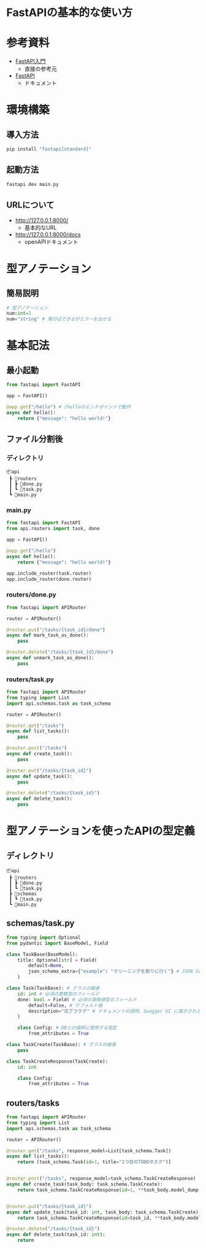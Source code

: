 # FastAPIの基本的な使い方

# 参考資料

- [FastAPI入門](https://zenn.dev/sh0nk/books/537bb028709ab9)
  - 直接の参考元
- [FastAPI](https://fastapi.tiangolo.com)
  - ドキュメント

# 環境構築

## 導入方法

```powershell
pip install "fastapi[standard]"
```

## 起動方法

```powershell
fastapi dev main.py
```

## URLについて

- http://127.0.0.1:8000/
  - 基本的なURL
- http://127.0.0.1:8000/docs
  - openAPIドキュメント

# 型アノテーション

## 簡易説明

```python
# 型アノテーション
num:int=1
num="string" # 実行はできるがエラーを出せる
```

# 基本記法

## 最小起動

```python
from fastapi import FastAPI

app = FastAPI()

@app.get("/hello") # /helloのエンドポイントで動作
async def hello():
    return {"message": "hello world!"}
```

## ファイル分割後

### ディレクトリ

```
📦api
 ┣ 📂routers
 ┃ ┣ 📜done.py
 ┃ ┗ 📜task.py
 ┗ 📜main.py
```

### main.py

```python
from fastapi import FastAPI
from api.routers import task, done

app = FastAPI()

@app.get("/hello")
async def hello():
    return {"message": "hello world!"}

app.include_router(task.router)
app.include_router(done.router)
```

### routers/done.py

```python
from fastapi import APIRouter

router = APIRouter()

@router.put("/tasks/{task_id}/done")
async def mark_task_as_done():
    pass

@router.delete("/tasks/{task_id}/done")
async def unmark_task_as_done():
    pass
```

### routers/task.py

```python
from fastapi import APIRouter
from typing import List
import api.schemas.task as task_schema

router = APIRouter()

@router.get("/tasks")
async def list_tasks():
    pass

@router.post("/tasks")
async def create_task():
    pass

@router.put("/tasks/{task_id}")
async def update_task():
    pass

@router.delete("/tasks/{task_id}")
async def delete_task():
    pass

```

# 型アノテーションを使ったAPIの型定義

## ディレクトリ

```
📦api
 ┣ 📂routers
 ┃ ┣ 📜done.py
 ┃ ┗ 📜task.py
 ┣ 📂schemas
 ┃ ┗ 📜task.py
 ┗ 📜main.py
```

## schemas/task.py

```python
from typing import Optional
from pydantic import BaseModel, Field

class TaskBase(BaseModel):
    title: Optional[str] = Field(
        default=None,
        json_schema_extra={"example": "クリーニングを取りに行く"} # JSON Schema の拡張情報。Swagger UI に表示される
    )

class Task(TaskBase): # クラスの継承
    id: int # 必須の整数型のフィールド
    done: bool = Field( # 必須の真偽値型のフィールド
        default=False, # デフォルト値
        description="完了フラグ" # ドキュメントの説明。Swagger UI に表示される
    )

    class Config: # DBとの接続に使用する設定
        from_attributes = True

class TaskCreate(TaskBase): # クラスの継承
    pass

class TaskCreateResponse(TaskCreate):
    id: int

    class Config:
        from_attributes = True
```

## routers/tasks

```python
from fastapi import APIRouter
from typing import List
import api.schemas.task as task_schema

router = APIRouter()

@router.get("/tasks", response_model=List[task_schema.Task])
async def list_tasks():
    return [task_schema.Task(id=1, title="1つ目のTODOタスク")]


@router.post("/tasks", response_model=task_schema.TaskCreateResponse)
async def create_task(task_body: task_schema.TaskCreate):
    return task_schema.TaskCreateResponse(id=1, **task_body.model_dump()) # task_bodyにidを追加して返す


@router.put("/tasks/{task_id}")
async def update_task(task_id: int, task_body: task_schema.TaskCreate):
    return task_schema.TaskCreateResponse(id=task_id, **task_body.model_dump())

@router.delete("/tasks/{task_id}")
async def delete_task(task_id: int):
    return

```

